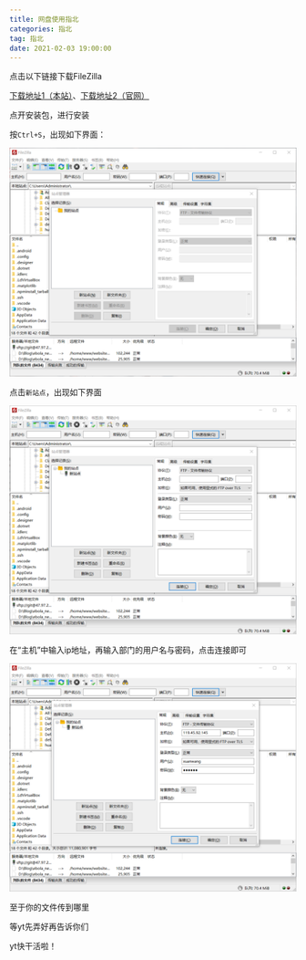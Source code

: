 ```yaml
---
title: 网盘使用指北
categories: 指北
tag: 指北
date: 2021-02-03 19:00:00
---
```


点击以下链接下载FileZilla

[下载地址1（本站）](https://ckcsu.com.cn/applications/FileZilla.zip)、[下载地址2（官网）](https://en.softonic.com/download/filezilla/windows/post-download)

点开安装包，进行安装

按`Ctrl+S`，出现如下界面：

![](pic1.png)

点击`新站点`，出现如下界面

![](pic2.png)

在“主机”中输入ip地址，再输入部门的用户名与密码，点击连接即可

![](pic3.png)

至于你的文件传到哪里

等yt先弄好再告诉你们

yt快干活啦！
